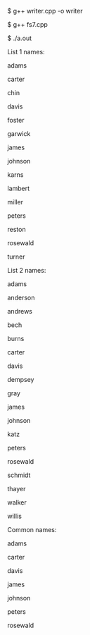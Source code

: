 

$ g++ writer.cpp -o writer

$ g++ fs7.cpp

$ ./a.out

List 1 names:

adams

carter

chin

davis

foster

garwick

james

johnson

karns

lambert

miller

peters

reston

rosewald

turner

List 2 names:

adams

anderson

andrews

bech

burns

carter

davis

dempsey

gray

james

johnson

katz

peters

rosewald

schmidt

thayer

walker

willis

Common names:

adams

carter

davis

james

johnson

peters

rosewald


